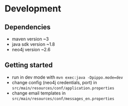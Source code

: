 Development
===========

Dependencies
------------
 - maven version ~3
 - java sdk version ~1.8
 - neo4j version ~2.6

Getting started
---------------
 - run in dev mode with `mvn exec:java -Dpippo.mode=dev`
 - change config (neo4j credentials, port) in `src/main/resources/conf/application.properties`
 - change email templates in `src/main/resources/conf/messages_en.properties`

